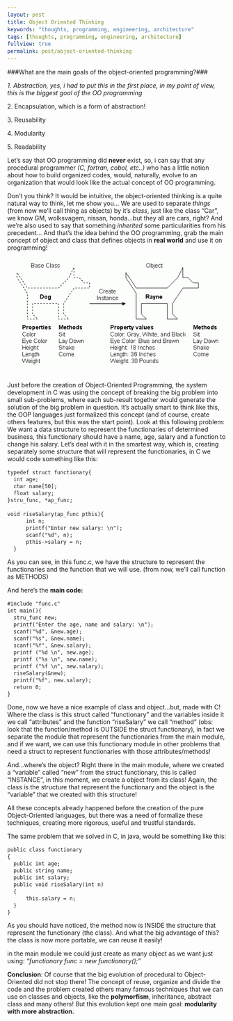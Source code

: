 ```yaml
---
layout: post
title: Object Oriented Thinking
keywords: "thoughts, programming, engineering, architecture"
tags: [thoughts, programming, engineering, architecture]
fullview: true
permalink: post/object-oriented-thinking
---
```


###What are the main goals of the object-oriented programming?###

_1\. Abstraction, yes, i had to put this in the first place, in my point of view, this is the biggest goal of the OO programming_

2\. Encapsulation, which is a form of abstraction!

3\. Reusability

4\. Modularity

5\. Readability

Let’s say that OO programming did **never** exist, so, i can say that any procedural programmer _(C, fortran, cobol, etc..)_ who has a little notion about how to build organized codes, would, naturally, evolve to an organization that would look like the actual concept of OO programming.

Don’t you think? It would be intuitive, the object-oriented thinking is a quite natural way to think, let me show you… We are used to separate _things_ (from now we’ll call thing as objects) by it’s _class_, just like the class “Car”, we know GM, wolksvagem, nissan, honda…but they all are cars, right? And we’re also used to say that something _inherited_ some particularities from his precedent… And that’s the idea behind the OO programming, grab the main concept of object and class that defines objects in **real world** and use it on programming!

![](/content/images/2015/06/dog.gif)

Just before the creation of Object-Oriented Programming, the system development in C was using the concept of breaking the big problem into small sub-problems, where each sub-result together would generate the solution of the big problem in question. It’s actually smart to think like this, the OOP languages just formalized this concept (and of course, create others features, but this was the start point). Look at this following problem: We want a data structure to represent the functionaries of determined business, this functionary should have a name, age, salary and a function to change his salary. Let’s deal with it in the smartest way, which is, creating separately some structure that will represent the functionaries, in C we would code something like this:

    typedef struct functionary{
      int age;
      char name[50];
      float salary;
    }stru_func, *ap_func;

    void riseSalary(ap_func pthis){ 
          int n;
          printf("Enter new salary: \n");
          scanf("%d", n);
          pthis->salary = n;
      }

As you can see, in this func.c, we have the structure to represent the functionaries and the function that we will use. (from now, we’ll call function as METHODS)

And here’s the **main code:**

    #include "func.c"
    int main(){
      stru_func new;
      printf("Enter the age, name and salary: \n");
      scanf("%d", &new.age);
      scanf("%s", &new.name);
      scanf("%f", &new.salary);
      printf ("%d \n", new.age);
      printf ("%s \n", new.name);
      printf ("%f \n", new.salary);
      riseSalary(&new);
      printf("%f", new.salary);
      return 0;
    }

Done, now we have a nice example of class and object…but, made with C! Where the class is this struct called “functionary” and the variables inside it we call “attributes” and the function “riseSalary” we call “method” (obs: look that the function/method is OUTSIDE the struct functionary), in fact we separate the module that represent the functionaries from the main module, and if we want, we can use this functionary module in other problems that need a struct to represent functionaries with those attributes/methods!

And…where’s the object? Right there in the main module, where we created a “variable” called “new” from the struct functionary, this is called “INSTANCE”, in this moment, we create a object from its class! Again, the class is the structure that represent the functionary and the object is the “variable” that we created with this structure!

All these concepts already happened before the creation of the pure Object-Oriented languages, but there was a need of formalize these techniques, creating more rigorous, useful and trustful standards.

The same problem that we solved in C, in java, would be something like this:

    public class functionary
    {
      public int age;
      public string name;
      public int salary;
      public void riseSalary(int n)
      {
          this.salary = n;
      }
    }

As you should have noticed, the method now is INSIDE the structure that represent the functionary (the class). And what the big advantage of this? the class is now more portable, we can reuse it easily!

in the main module we could just create as many object as we want just using: _“functionary func = new functionary();”_

**Conclusion**: Of course that the big evolution of procedural to Object-Oriented did not stop there! The concept of reuse, organize and divide the code and the problem created others many famous techniques that we can use on classes and objects, like the **polymorfism**, inheritance, abstract class and many others! But this evolution kept one main goal: **modularity with more abstraction.**
